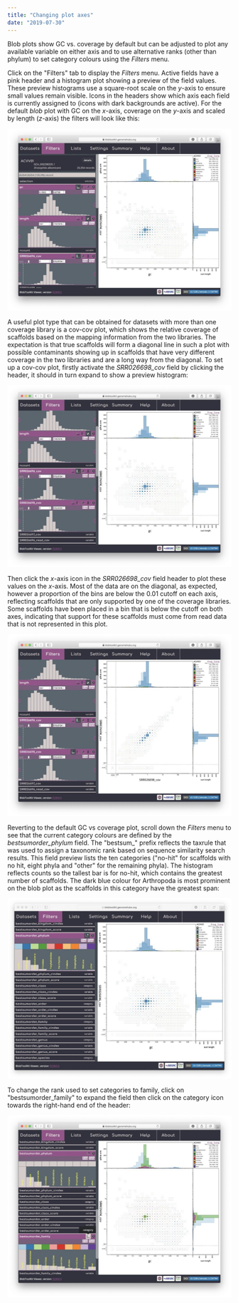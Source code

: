 ```yaml
---
title: "Changing plot axes"
date: "2019-07-30"
---
```


Blob plots show GC vs. coverage by default but can be adjusted to plot any available variable on either axis and to use alternative ranks (other than phylum) to set category colours using the _Filters_ menu.

Click on the "Filters" tab to display the _Filters_ menu. Active fields have a pink header and a histogram plot showing a preview of the field values. These preview histograms use a square-root scale on the _y_\-axis to ensure small values remain visible. Icons in the headers show which axis each field is currently assigned to (icons with dark backgrounds are active). For the default _blob_ plot with GC on the _x_\-axis, coverage on the _y_\-axis and scaled by length (_z_\-axis) the filters will look like this:

![](images/Screenshot-2019-07-30-at-12.09.28-1024x831.jpg)

A useful plot type that can be obtained for datasets with more than one coverage library is a cov-cov plot, which shows the relative coverage of scaffolds based on the mapping information from the two libraries. The expectation is that true scaffolds will form a diagonal line in such a plot with possible contaminants showing up in scaffolds that have very different coverage in the two libraries and are a long way from the diagonal. To set up a cov-cov plot, firstly activate the _SRR026698\_cov_ field by clicking the header, it should in turn expand to show a preview histogram:

![](images/Screenshot-2019-07-30-at-12.11.24-1024x831.jpg)

Then click the _x_\-axis icon in the _SRR026698\_cov_ field header to plot these values on the _x_\-axis. Most of the data are on the diagonal, as expected, however a proportion of the bins are below the 0.01 cutoff on each axis, reflecting scaffolds that are only supported by one of the coverage libraries. Some scaffolds have been placed in a bin that is below the cutoff on both axes, indicating that support for these scaffolds must come from read data that is not represented in this plot.

![](images/Screenshot-2019-07-30-at-12.11.38-1024x831.jpg)

Reverting to the default GC vs coverage plot, scroll down the _Filters_ menu to see that the current category colours are defined by the _bestsumorder\_phylum_ field. The "bestsum\_" prefix reflects the taxrule that was used to assign a taxonomic rank based on sequence similarity search results. This field preview lists the ten categories ("no-hit" for scaffolds with no hit, eight phyla and "other" for the remaining phyla). The histogram reflects counts so the tallest bar is for no-hit, which contains the greatest number of scaffolds. The dark blue colour for Arthropoda is most prominent on the blob plot as the scaffolds in this category have the greatest span:

![](images/Screenshot-2019-07-30-at-13.41.07-1024x823.jpg)

To change the rank used to set categories to family, click on "bestsumorder\_family" to expand the field then click on the category icon towards the right-hand end of the header:

![](images/Screenshot-2019-07-30-at-13.45.57-1024x831.jpg)
